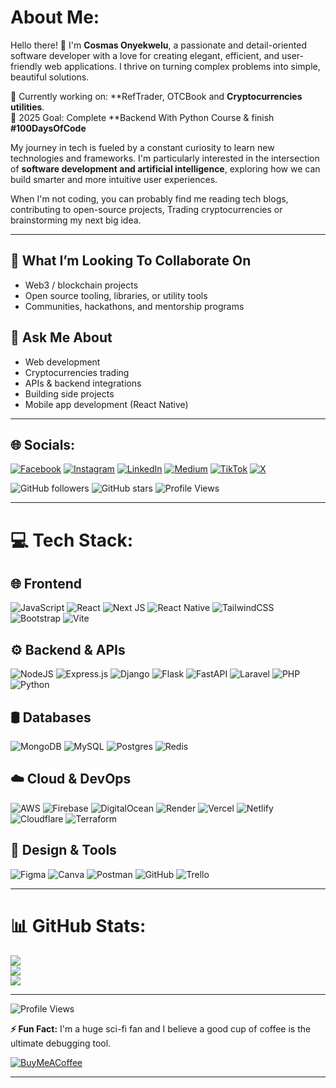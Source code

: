# About Me:

Hello there! 👋 I'm **Cosmas Onyekwelu**, a passionate and detail-oriented software developer with a love for creating elegant, efficient, and user-friendly web applications. I thrive on turning complex problems into simple, beautiful solutions.

🚀 Currently working on: **RefTrader, OTCBook and **Cryptocurrencies utilities**.  
🎯 2025 Goal: Complete **Backend With Python Course & finish **#100DaysOfCode**

My journey in tech is fueled by a constant curiosity to learn new technologies and frameworks. I'm particularly interested in the intersection of **software development and artificial intelligence**, exploring how we can build smarter and more intuitive user experiences.

When I'm not coding, you can probably find me reading tech blogs, contributing to open-source projects, Trading cryptocurrencies or brainstorming my next big idea.

---

## 👯 What I’m Looking To Collaborate On

- Web3 / blockchain projects
- Open source tooling, libraries, or utility tools
- Communities, hackathons, and mentorship programs

## 💬 Ask Me About

- Web development
- Cryptocurrencies trading
- APIs & backend integrations
- Building side projects
- Mobile app development (React Native)

---

## 🌐 Socials:

[![Facebook](https://img.shields.io/badge/Facebook-%231877F2.svg?logo=Facebook&logoColor=white)](https://facebook.com/cosmasonyekwelu)
[![Instagram](https://img.shields.io/badge/Instagram-%23E4405F.svg?logo=Instagram&logoColor=white)](https://instagram.com/cosmasonyekwelu)
[![LinkedIn](https://img.shields.io/badge/LinkedIn-%230077B5.svg?logo=linkedin&logoColor=white)](https://linkedin.com/in/cosmasonyekwelu)
[![Medium](https://img.shields.io/badge/Medium-12100E?logo=medium&logoColor=white)](https://medium.com/@cosmasonyekwelu)
[![TikTok](https://img.shields.io/badge/TikTok-%23000000.svg?logo=TikTok&logoColor=white)](https://tiktok.com/@cosmasonyekwelu)
[![X](https://img.shields.io/badge/X-black.svg?logo=X&logoColor=white)](https://x.com/cosmasonyekwelu)

![GitHub followers](https://img.shields.io/github/followers/cosmasonyekwelu?label=Follow&style=social)
![GitHub stars](https://img.shields.io/github/stars/cosmasonyekwelu?style=social)
![Profile Views](https://komarev.com/ghpvc/?username=cosmasonyekwelu&label=Visitors&color=green&style=for-the-badge)

---

# 💻 Tech Stack:

## 🌐 Frontend

![JavaScript](https://img.shields.io/badge/javascript-%23323330.svg?style=for-the-badge&logo=javascript&logoColor=%23F7DF1E)
![React](https://img.shields.io/badge/react-%2320232a.svg?style=for-the-badge&logo=react&logoColor=%2361DAFB)
![Next JS](https://img.shields.io/badge/Next-black?style=for-the-badge&logo=next.js&logoColor=white)
![React Native](https://img.shields.io/badge/react_native-%2320232a.svg?style=for-the-badge&logo=react&logoColor=%2361DAFB)
![TailwindCSS](https://img.shields.io/badge/tailwindcss-%2338B2AC.svg?style=for-the-badge&logo=tailwind-css&logoColor=white)
![Bootstrap](https://img.shields.io/badge/bootstrap-%238511FA.svg?style=for-the-badge&logo=bootstrap&logoColor=white)
![Vite](https://img.shields.io/badge/vite-%23646CFF.svg?style=for-the-badge&logo=vite&logoColor=white)

## ⚙️ Backend & APIs

![NodeJS](https://img.shields.io/badge/node.js-6DA55F?style=for-the-badge&logo=node.js&logoColor=white)
![Express.js](https://img.shields.io/badge/express.js-%23404d59.svg?style=for-the-badge&logo=express&logoColor=%2361DAFB)
![Django](https://img.shields.io/badge/django-%23092E20.svg?style=for-the-badge&logo=django&logoColor=white)
![Flask](https://img.shields.io/badge/flask-%23000.svg?style=for-the-badge&logo=flask&logoColor=white)
![FastAPI](https://img.shields.io/badge/FastAPI-005571?style=for-the-badge&logo=fastapi)
![Laravel](https://img.shields.io/badge/laravel-%23FF2D20.svg?style=for-the-badge&logo=laravel&logoColor=white)
![PHP](https://img.shields.io/badge/php-%23777BB4.svg?style=for-the-badge&logo=php&logoColor=white)
![Python](https://img.shields.io/badge/python-3670A0?style=for-the-badge&logo=python&logoColor=ffdd54)

## 🛢️ Databases

![MongoDB](https://img.shields.io/badge/MongoDB-%234ea94b.svg?style=for-the-badge&logo=mongodb&logoColor=white)
![MySQL](https://img.shields.io/badge/mysql-4479A1.svg?style=for-the-badge&logo=mysql&logoColor=white)
![Postgres](https://img.shields.io/badge/postgres-%23316192.svg?style=for-the-badge&logo=postgresql&logoColor=white)
![Redis](https://img.shields.io/badge/redis-%23DD0031.svg?style=for-the-badge&logo=redis&logoColor=white)

## ☁️ Cloud & DevOps

![AWS](https://img.shields.io/badge/AWS-%23FF9900.svg?style=for-the-badge&logo=amazon-aws&logoColor=white)
![Firebase](https://img.shields.io/badge/firebase-%23039BE5.svg?style=for-the-badge&logo=firebase)
![DigitalOcean](https://img.shields.io/badge/DigitalOcean-%230167ff.svg?style=for-the-badge&logo=digitalOcean&logoColor=white)
![Render](https://img.shields.io/badge/Render-%46E3B7.svg?style=for-the-badge&logo=render&logoColor=white)
![Vercel](https://img.shields.io/badge/vercel-%23000000.svg?style=for-the-badge&logo=vercel&logoColor=white)
![Netlify](https://img.shields.io/badge/netlify-%23000000.svg?style=for-the-badge&logo=netlify&logoColor=#00C7B7)
![Cloudflare](https://img.shields.io/badge/Cloudflare-F38020?style=for-the-badge&logo=Cloudflare&logoColor=white)
![Terraform](https://img.shields.io/badge/terraform-%235835CC.svg?style=for-the-badge&logo=terraform&logoColor=white)

## 🎨 Design & Tools

![Figma](https://img.shields.io/badge/figma-%23F24E1E.svg?style=for-the-badge&logo=figma&logoColor=white)
![Canva](https://img.shields.io/badge/Canva-%2300C4CC.svg?style=for-the-badge&logo=Canva&logoColor=white)
![Postman](https://img.shields.io/badge/Postman-FF6C37?style=for-the-badge&logo=postman&logoColor=white)
![GitHub](https://img.shields.io/badge/github-%23121011.svg?style=for-the-badge&logo=github&logoColor=white)
![Trello](https://img.shields.io/badge/Trello-%23026AA7.svg?style=for-the-badge&logo=Trello&logoColor=white)

---

# 📊 GitHub Stats:

![](https://github-readme-stats.vercel.app/api?username=cosmasonyekwelu&theme=default&hide_border=false&include_all_commits=true&count_private=true)<br/>
![](https://nirzak-streak-stats.vercel.app/?user=cosmasonyekwelu&theme=default&hide_border=false)<br/>
![](https://github-readme-stats.vercel.app/api/top-langs/?username=cosmasonyekwelu&theme=default&hide_border=false&include_all_commits=true&count_private=true&layout=compact)

---

![Profile Views](https://komarev.com/ghpvc/?username=cosmasonyekwelu&label=Profile%20Views&color=0e75b6&style=flat)

**⚡ Fun Fact:** I'm a huge sci-fi fan and I believe a good cup of coffee is the ultimate debugging tool.

[![BuyMeACoffee](https://img.shields.io/badge/Buy%20Me%20a%20Coffee-ffdd00?style=for-the-badge&logo=buy-me-a-coffee&logoColor=black)](https://buymeacoffee.com/cosmasonyekwelu)

---
